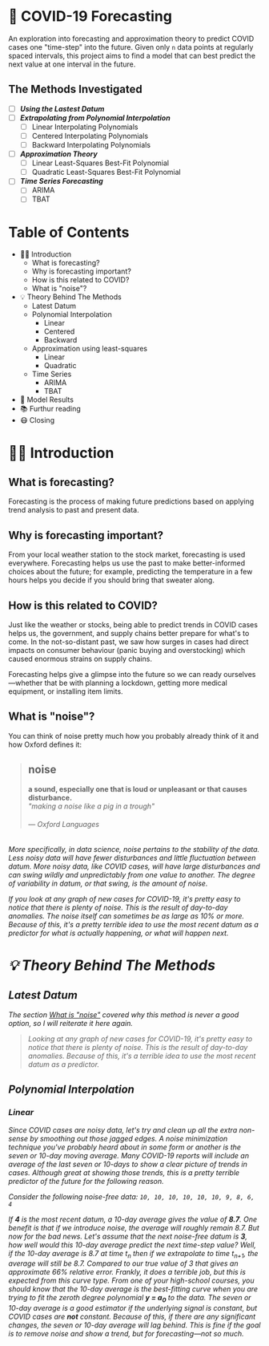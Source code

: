 🦠 COVID-19 Forecasting 
=======================

An exploration into forecasting and approximation theory to predict COVID cases one "time-step" into the future. Given only `n` data points at regularly spaced intervals, this project aims to find a model that can best predict the next value at one interval in the future.

The Methods Investigated
-------------------------

- [ ] **_Using the Lastest Datum_**
- [ ] **_Extrapolating from Polynomial Interpolation_**
 	 - [ ] Linear Interpolating Polynomials
  	- [ ] Centered Interpolating Polynomials
  	- [ ] Backward Interpolating Polynomials
- [ ] **_Approximation Theory_**
  	- [ ] Linear Least-Squares Best-Fit Polynomial
  	- [ ] Quadratic Least-Squares Best-Fit Polynomial
- [ ] **_Time Series Forecasting_**
	- [ ] ARIMA
	- [ ] TBAT

Table of Contents
=================
+ 👋🏽 Introduction
	+ What is forecasting?
	+ Why is forecasting important?
	+ How is this related to COVID?
	+ What is "noise"?
+ 💡 Theory Behind The Methods
	+ Latest Datum
	+ Polynomial Interpolation
		+ Linear
  		+ Centered
  		+ Backward
	+ Approximation using least-squares
		+ Linear
		+ Quadratic
	+ Time Series
		+ ARIMA
		+ TBAT
+ 🔨 Model Results
+ 📚 Furthur reading
+ 😷 Closing

👋🏽 Introduction
===============

What is forecasting?
----------------------
Forecasting is the process of making future predictions based on applying trend analysis to past and present data.


Why is forecasting important?
----------------------
From your local weather station to the stock market, forecasting is used everywhere. Forecasting helps us use the past to make better-informed choices about the future; for example, predicting the temperature in a few hours helps you decide if you should bring that sweater along.


How is this related to COVID?
-----------------------------
Just like the weather or stocks, being able to predict trends in COVID cases helps us, the government, and supply chains better prepare for what's to come. In the not-so-distant past, we saw how surges in cases had direct impacts on consumer behaviour (panic buying and overstocking) which caused enormous strains on supply chains.

Forecasting helps give a glimpse into the future so we can ready ourselves&mdash;whether that be with planning a lockdown, getting more medical equipment, or installing item limits.


What is "noise"?
----------------------
You can think of noise pretty much how you probably already think of it and how Oxford defines it:
> ## noise
> <b>a sound, especially one that is loud or unpleasant or that causes disturbance.</b>  </br>
> <i>"making a noise like a pig in a trough"<i>  </br>
> 
> <h6> &mdash; Oxford Languages </h6>

More specifically, in data science, noise pertains to the stability of the data. Less noisy data will have fewer disturbances and little fluctuation between datum. More noisy data, like COVID cases, will have large disturbances and can swing wildly and unpredictably from one value to another. The degree of variability in datum, or that swing, is the amount of noise.

If you look at any graph of new cases for COVID-19, it's pretty easy to notice that there is plenty of noise. This is the result of day-to-day anomalies. The noise itself can sometimes be as large as 10% or more. Because of this, it's a pretty terrible idea to use the most recent datum as a predictor for what is actually happening, or what will happen next.



💡 Theory Behind The Methods
=============================

Latest Datum
-------------
The section [What is "noise"](#-what-is-noise) covered why this method is never a good option, so I will reiterate it here again.

> Looking at any graph of new cases for COVID-19, it's pretty easy to notice that there is plenty of noise. This is the result of day-to-day anomalies. Because of this, it's a terrible idea to use the most recent datum as a predictor.

Polynomial Interpolation
-------------------------

### Linear
Since COVID cases are noisy data, let's try and clean up all the extra non-sense by smoothing out those jagged edges. A noise minimization technique you've probably heard about in some form or another is the seven or 10-day moving average. Many COVID-19 reports will include an average of the last seven or 10-days to show a clear picture of trends in cases. Although great at showing those trends, this is a pretty terrible predictor of the future for the following reason.

Consider the following noise-free data:
`10, 10, 10, 10, 10, 10, 9, 8, 6, 4`

If **_4_** is the most recent datum, a 10-day average gives the value of **_8.7_**. One benefit is that if we introduce noise, the average will roughly remain 8.7. But now for the bad news. Let's assume that the next noise-free datum is **_3_**, how well would this 10-day average predict the next time-step value? Well, if the 10-day average is 8.7 at time t<sub>n</sub> then if we extrapolate to time t<sub>n+1</sub>, the average will still be 8.7. Compared to our true value of 3 that gives an approximate 66% relative error. Frankly, it does a terrible job, but this is expected from this curve type. From one of your high-school courses, you should know that the 10-day average is the best-fitting curve when you are trying to fit the zeroth degree polynomial **_y = a<sub>0</sub>_** to the data. The seven or 10-day average is a good estimator if the underlying signal is constant, but COVID cases are **not** constant. Because of this, if there are any significant changes, the seven or 10-day average will lag behind. This is fine if the goal is to remove noise and show a trend, but for forecasting&mdash;not so much.
